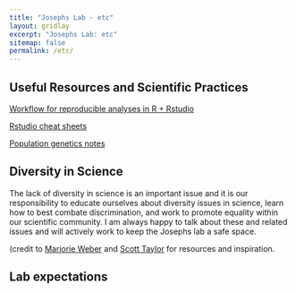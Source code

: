 ```yaml
---
title: "Josephs Lab - etc"
layout: gridlay
excerpt: "Josephs Lab: etc"
sitemap: false
permalink: /etc/
---
```


## Useful Resources and Scientific Practices
[Workflow for reproducible analyses in R + Rstudio](https://sejohnston.com/2015/05/12/an-introduction-to-reproducible-research-in-r-and-r-studio/)

[Rstudio cheat sheets](https://www.rstudio.com/resources/cheatsheets/?utm_content=buffer743c2&utm_medium=social&utm_source=twitter.com&utm_campaign=buffer)

[Population genetics notes](http://cooplab.github.io/popgen-notes/)


## Diversity in Science
The lack of diversity in science is an important issue and it is our responsibility to educate ourselves about diversity issues in science, learn how to best combate discrimination, and work to promote equality within our scientific community. I am always happy to talk about these and related issues and will actively work to keep the Josephs lab a safe space.

(credit to [Marjorie Weber](http://www.theweberlab.com/diversity-in-stem.html) and [Scott Taylor](https://www.colorado.edu/lab/taylor/diversity-stem) for resources and inspiration.

## Lab expectations








